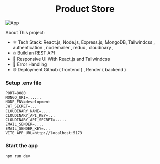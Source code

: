 <h1 align="center">Product Store</h1>

![App](/frontend/public/)

About This project:

-   ⚛️ Tech Stack: React.js, Node.js, Express.js, MongoDB, Tailwindcss , authentication , nodemailer , redux , cloudinary , 
-   🔥 Build an REST API
-   📱 Responsive UI With React.js and Tailwindcss
-   🐞 Error Handling
-   🌐 Deployment Github ( frontend ) , Render ( backend )

### Setup .env file

```shell
PORT=8080
MONGO_URI=......
NODE_ENV=development
JWT_SECRET=...
CLOUDINARY_NAME=....
CLOUDINARY_API_KEY=...
CLOUDINARY_API_SECRET=.....
EMAIL_SENDER=....
EMAIL_SENDER_KEY=...
VITE_APP_URL=http://localhost:5173
```

### Start the app

```cmd
npm run dev
```
